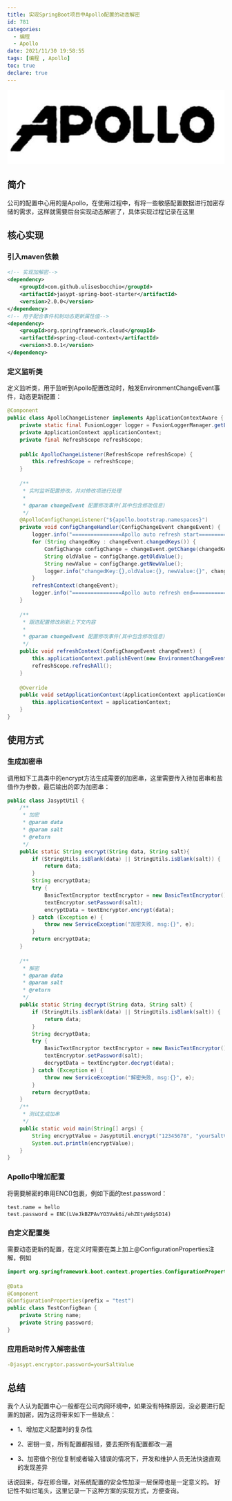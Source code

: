 ```yaml
---
title: 实现SpringBoot项目中Apollo配置的动态解密
id: 781
categories:
  - 编程 
  - Apollo
date: 2021/11/30 19:58:55        
tags: [编程 , Apollo]
toc: true
declare: true
---
```


![img](/img/xjy/p81000.png)<br/>

## 简介
公司的配置中心用的是Apollo，在使用过程中，有将一些敏感配置数据进行加密存储的需求，这样就需要后台实现动态解密了，具体实现过程记录在这里<!--more-->

## 核心实现
### 引入maven依赖
``` xml
<!-- 实现加解密-->
<dependency>
    <groupId>com.github.ulisesbocchio</groupId>
    <artifactId>jasypt-spring-boot-starter</artifactId>
    <version>2.0.0</version>
</dependency>
<!-- 用于配合事件机制动态更新属性值-->
<dependency>
    <groupId>org.springframework.cloud</groupId>
    <artifactId>spring-cloud-context</artifactId>
    <version>3.0.1</version>
</dependency>
```
### 定义监听类

定义监听类，用于监听到Apollo配置改动时，触发EnvironmentChangeEvent事件，动态更新配置：

``` java
@Component
public class ApolloChangeListener implements ApplicationContextAware {
    private static final FusionLogger logger = FusionLoggerManager.getLogger(ApolloChangeListener.class);
    private ApplicationContext applicationContext;
    private final RefreshScope refreshScope;

    public ApolloChangeListener(RefreshScope refreshScope) {
        this.refreshScope = refreshScope;
    }

    /**
     * 实时监听配置修改，并对修改项进行处理
     *
     * @param changeEvent 配置修改事件(其中包含修改信息)
     */
    @ApolloConfigChangeListener("${apollo.bootstrap.namespaces}")
    private void configChangeHandler(ConfigChangeEvent changeEvent) {
        logger.info("================Apollo auto refresh start===========================");
        for (String changedKey : changeEvent.changedKeys()) {
            ConfigChange configChange = changeEvent.getChange(changedKey);
            String oldValue = configChange.getOldValue();
            String newValue = configChange.getNewValue();
            logger.info("changedKey:{},oldValue:{}, newValue:{}", changedKey, oldValue, newValue);
        }
        refreshContext(changeEvent);
        logger.info("================Apollo auto refresh end===========================");
    }

    /**
     * 跟进配置修改刷新上下文内容
     *
     * @param changeEvent 配置修改事件(其中包含修改信息)
     */
    public void refreshContext(ConfigChangeEvent changeEvent) {
        this.applicationContext.publishEvent(new EnvironmentChangeEvent(changeEvent.changedKeys()));
        refreshScope.refreshAll();
    }

    @Override
    public void setApplicationContext(ApplicationContext applicationContext) throws BeansException {
        this.applicationContext = applicationContext;
    }
}
```

## 使用方式

### 生成加密串

调用如下工具类中的encrypt方法生成需要的加密串，这里需要传入待加密串和盐值作为参数，最后输出的即为加密串：

``` java
public class JasyptUtil {
    /**
     * 加密
     * @param data
     * @param salt
     * @return
     */
    public static String encrypt(String data, String salt){
        if (StringUtils.isBlank(data) || StringUtils.isBlank(salt)) {
            return data;
        }
        String encryptData;
        try {
            BasicTextEncryptor textEncryptor = new BasicTextEncryptor();
            textEncryptor.setPassword(salt);
            encryptData = textEncryptor.encrypt(data);
        } catch (Exception e) {
            throw new ServiceException("加密失败, msg:{}", e);
        }
        return encryptData;
    }

    /**
     * 解密
     * @param data
     * @param salt
     * @return
     */
    public static String decrypt(String data, String salt) {
        if (StringUtils.isBlank(data) || StringUtils.isBlank(salt)) {
            return data;
        }
        String decryptData;
        try {
            BasicTextEncryptor textEncryptor = new BasicTextEncryptor();
            textEncryptor.setPassword(salt);
            decryptData = textEncryptor.decrypt(data);
        } catch (Exception e) {
            throw new ServiceException("解密失败, msg:{}", e);
        }
        return decryptData;
    }
    /**
     * 测试生成加串
     */
    public static void main(String[] args) {
        String encryptValue = JasyptUtil.encrypt("12345678", "yourSaltValue");
        System.out.println(encryptValue);
    }
}
```

### Apollo中增加配置

将需要解密的串用ENC()包裹，例如下面的test.password：

``` yacas
test.name = hello
test.password = ENC(LVeJkBZPAvYO3Vwk6i/ehZEtyWdgSD14)
```

### 自定义配置类

需要动态更新的配置，在定义时需要在类上加上@ConfigurationProperties注解，例如

``` java
import org.springframework.boot.context.properties.ConfigurationProperties;

@Data
@Component
@ConfigurationProperties(prefix = "test")
public class TestConfigBean {
    private String name;
    private String password;
}
```

### 应用启动时传入解密盐值

``` yaml
-Djasypt.encryptor.password=yourSaltValue
```

## 总结

我个人认为配置中心一般都在公司内网环境中，如果没有特殊原因，没必要进行配置的加密，因为这将带来如下一些缺点：

+ 1、增加定义配置时的复杂性

+ 2、密钥一变，所有配置都报错，要去把所有配置都改一遍

+ 3、加密值个别位复制或者输入错误的情况下，开发和维护人员无法快速直观的发现差异

话说回来，存在即合理，对系统配置的安全性加深一层保障也是一定意义的。
好记性不如烂笔头，这里记录一下这种方案的实现方式，方便查询。